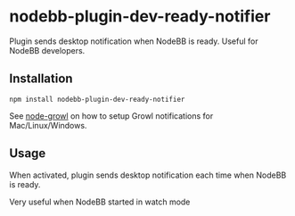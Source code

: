 nodebb-plugin-dev-ready-notifier
================================

Plugin sends desktop notification when NodeBB is ready. Useful for NodeBB developers.

## Installation

```npm install nodebb-plugin-dev-ready-notifier```

See [node-growl](https://github.com/visionmedia/node-growl) on how to setup Growl notifications for Mac/Linux/Windows.

## Usage

When activated, plugin sends desktop notification each time when NodeBB is ready.

Very useful when NodeBB started in watch mode
